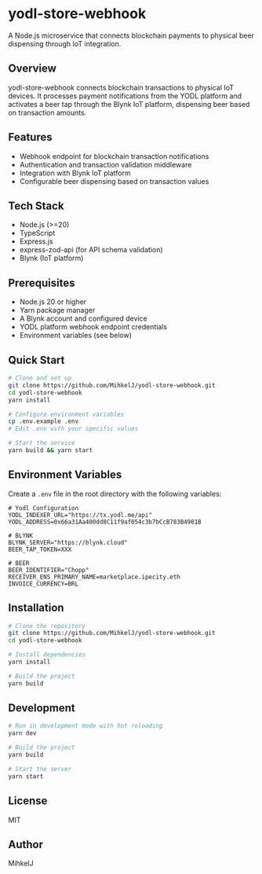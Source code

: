 # yodl-store-webhook

A Node.js microservice that connects blockchain payments to physical beer dispensing through IoT integration.

## Overview

yodl-store-webhook connects blockchain transactions to physical IoT devices. It processes payment notifications from the YODL platform and activates a beer tap through the Blynk IoT platform, dispensing beer based on transaction amounts.

## Features

- Webhook endpoint for blockchain transaction notifications
- Authentication and transaction validation middleware
- Integration with Blynk IoT platform
- Configurable beer dispensing based on transaction values

## Tech Stack

- Node.js (>=20)
- TypeScript
- Express.js
- express-zod-api (for API schema validation)
- Blynk (IoT platform)

## Prerequisites

- Node.js 20 or higher
- Yarn package manager
- A Blynk account and configured device
- YODL platform webhook endpoint credentials
- Environment variables (see below)

## Quick Start

```bash
# Clone and set up
git clone https://github.com/MihkelJ/yodl-store-webhook.git
cd yodl-store-webhook
yarn install

# Configure environment variables
cp .env.example .env
# Edit .env with your specific values

# Start the service
yarn build && yarn start
```

## Environment Variables

Create a `.env` file in the root directory with the following variables:

```
# Yodl Configuration
YODL_INDEXER_URL="https://tx.yodl.me/api"
YODL_ADDRESS=0x66a31Aa400dd8C11f9af054c3b7bCcB783B4901B

# BLYNK
BLYNK_SERVER="https://blynk.cloud"
BEER_TAP_TOKEN=XXX

# BEER
BEER_IDENTIFIER="Chopp"
RECEIVER_ENS_PRIMARY_NAME=marketplace.ipecity.eth
INVOICE_CURRENCY=BRL
```

## Installation

```bash
# Clone the repository
git clone https://github.com/MihkelJ/yodl-store-webhook.git
cd yodl-store-webhook

# Install dependencies
yarn install

# Build the project
yarn build
```

## Development

```bash
# Run in development mode with hot reloading
yarn dev

# Build the project
yarn build

# Start the server
yarn start
```

## License

MIT

## Author

MihkelJ
